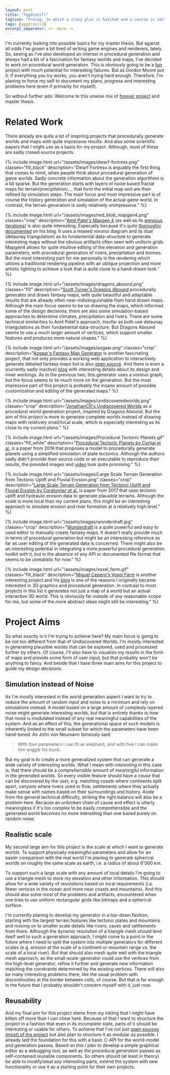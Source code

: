 ```yaml
---
layout: post
title: "Yggdrasill"
tagline: "Prolog: In which a crazy plan is hatched and a course is set"
tags: [yggdrasill]
excerpt_separator: <!--more-->
---
```


I'm currently looking into possible topics for my master thesis. But against all odds I've grown a bit tired of writing game engines and renderers, lately. So, seeing as I've also developed an interest in procedural generation and always had a bit of a fascination for fantasy worlds and maps, I've decided to work on procedural world generation. This is obviously going to be a [fun](https://dwarffortresswiki.org/index.php?title=DF2014:Fun&redirect=no) project with much potential for interesting failures. But as Gordon Moore put it: If everything you try works, you aren't trying hard enough. Therefore, I'm planing to force my self to document my plans, progress and interesting problems here (even if primarily for myself).

So without further ado: Welcome to this unwise mix of [forever project](https://heredragonsabound.blogspot.com/2020/02/the-forever-project.html) and master thesis.

# Related Work

There already are quite a lot of inspiring projects that procedurally generate worlds and maps with quite impressive results. And also some scientific papers that I might use as a basis for my project. Although, most of these are sadly closed source projects.

<div class="image_list" markdown="1">

{% include image.html url="/assets/images/dwarf-fortress.png" classes="fill_black" description="Dwarf Fortress is arguably the first thing that comes to mind, when people think about procedural generation of game worlds. Sadly concrete information about the generation algorithms is a bit sparse. But the generation starts with layers of noise based fractal maps for terrain/precipitation/..., that form the initial map and are then refined by simulation steps. The main focus and most impressive part is of course the history generation and simulation of the actual game world. In contrast, the terrain generation is sadly relatively unimpressive." %}

{% include image.html url="/assets/images/red_blob_mapgen4.png" classes="crop" description="<a href='https://www.redblobgames.com/maps/mapgen4/'>Amit Patel's Mapgen 4</a> (as well as its <a href='https://www.redblobgames.com/maps/mapgen2/'>previous iterations</a>) is also quite interesting. Especially because it's quite <a href='http://www-cs-students.stanford.edu/~amitp/game-programming/polygon-map-generation/'>thoroughly</a> <a href='https://simblob.blogspot.com/search/label/mapgen4'>documented</a> on his blog. It uses a relaxed voronoi diagram and its dual (delaunay triangulation) as its fundamental data-structure to generate interesting maps without the obvious artifacts often seen with uniform grids. Mapgen4 allows for quite intuitive editing of the elevation and generation parameters, with procedural generation of rivers, precipitation and biomes. But the most interesting part for me personally is the rendering which utilizes a traditional rendering pipeline with an oblique projection and more artistic lighting to achieve a look that is quite close to a hand-drawn look." %}

{% include image.html url="/assets/images/dragons_abound.png" classes="fill" description="<a href='https://heredragonsabound.blogspot.com'>Scott Turner's Dragons Abound</a> procedurally generates and draws fantasy maps, with quite beautiful and adaptable results that are already often near-indistinguishable from hand drawn maps. Although the main focus seems to be on drawing the maps, which informed some of the design decisions, there are also some simulation-based approaches to determine climates, precipitation and rivers. There are some technical similarities to Amit Patel's approach, insofar as both use delaunay triangulations as their fundamental data-structure. But Dragons Abound seems to use a much larger amount of vertices, which support smaller features and produces more natural shapes." %}

{% include image.html url="/assets/images/azgaar.png" classes="crop" description="<a href='https://azgaar.github.io/Fantasy-Map-Generator/'>Azgaar's Fantasy Map Generator</a> is another fascinating project, that not only provides a working web application to interactively generate detailed fantasy maps but is also <a href='https://github.com/Azgaar/Fantasy-Map-Generator'>open source</a>. And there is even a (currently sadly inactive) <a href='https://azgaar.wordpress.com'>blog</a> with interesting details about its design and inner workings. As in the previous two, this generator uses a voronoi graph, but the focus seems to lie much more on the generation. But the most impressive part of this project is probably the insane amount of possible customization and editing of the generated maps." %}

{% include image.html url="/assets/images/undiscoveredworlds.png" classes="crop" description="<a href='https://undiscoveredworlds.blogspot.com'>JonathanCR's Undiscovered Worlds</a> as a procedural world generation project, inspired by Dragons Abound. But the aim of this project is more to generate complete worlds instead of drawing maps with relatively small/local scale, which is especially interesting as its close to my current plans." %}

{% include image.html url="/assets/images/Procedural Tectonic Planets.gif" classes="fill_white" description="<a href='https://hal.archives-ouvertes.fr/hal-02136820/file/2019-Procedural-Tectonic-Planets.pdf'>Procedural Tectonic Planets by Cortial et al.</a> is a paper from 2019 that proposes a model to procedurally generate planets using a simplified simulation of plate tectonics. Although the authors sadly didn't provide their source code or an executable to reproduce their results, the provided images and <a href='https://www.youtube.com/watch?v=GJQVl6Xld0w'>video</a> look quite promising." %}

{% include image.html url="/assets/images/Large Scale Terrain Generation from Tectonic Uplift and Fluvial Erosion.png" classes="crop" description="<a href='https://hal.inria.fr/hal-01262376/document'>Large Scale Terrain Generation from Tectonic Uplift and Fluvial Erosion by Cordonnier et al.</a> is paper from 2017 that uses tectonic uplift and hydraulic erosion data to generate plausible terrains. Although the scale is more local than my current plans, this might be an interesting approach to simulate erosion and river formation at a relatively high level." %}


{% include image.html url="/assets/images/wonderdraft.jpg" classes="crop" description="<a href='https://www.wonderdraft.net'>Wonderdraft</a> is a quite powerful and easy to used editor to manually create fantasy maps. It doesn't really provide much in terms of procedural generation but might be an interesting reference as far as user editing of the generated data is concerned. There might also be an interesting potential in integrating a more powerful procedural generation toolkit with it, but in the absence of any API or documented file format that seems to be unrealistic for now." %}

{% include image.html url="/assets/images/voxel_farm.gif" classes="fill_black" description="<a href='https://www.voxelfarm.com/index.html'>Miguel Cepero's Voxel Farm</a> is another interesting project and his <a href='http://procworld.blogspot.com'>blog</a> is one of the reasons I originally became interested in 3D graphics and procedural generation. In contrast to most projects in this list it generates not just a map of a world but an actual interactive 3D world. This is obviously far outside of any reasonable scope for me, but some of the more abstract ideas might still be interesting." %}

</div>

# Project Aims

So what exactly is it I'm trying to achieve here? My main focus is going to be not too different from that of Undiscovered Worlds. I'm mostly interested in generating plausible worlds that can be explored, used and processed further by others. Of course, I'll also have to visualize my results in the form of maps and provide some form of user input, but that probably won't be anything to fancy. And beside that I have three main aims for this project to guide my design decisions.

## Simulation instead of Noise
As I'm mostly interested in the world generation aspect I want to try to reduce the amount of random input and noise to a minimum and rely on simulations instead. A model based on a large amount of complexly layered noise might generate interesting worlds, but that is entirely thanks to how that noise is modulated instead of any real meaningful capabilities of the system. And as an effect of this, the generational space of such models is inherently limited to the small subset for which the parameters have been hand-tuned. As John von Neumann famously said:
> With four parameters I can fit an elephant, and with five I can make him wiggle his trunk.

But my goal is to create a more generalized system that can generate a wide variety of interesting worlds. What I mean with *interesting* in this case is, that there should be a *comprehensible* amount of *meaningful* information in the generated worlds. So every visible feature should have a *cause* that can be discovered by the user, e.g. matching coasts where continents split apart, canyons where rivers used to flow, settlements where they actually make sense with names based on their surroundings and history. Aside from the general technical difficulty, striking the right balance will also be a problem here. Because an unbroken chain of cause and effect is utterly meaningless if it's too complex to be easily comprehensible and the generated world becomes no more interesting than one based purely on random noise.

## Realistic scale

My second large aim for this project is the scale at which I want to generate worlds. To support physically meaningful parameters and allow for an easier comparison with the real world I'm planing to generate spherical worlds on roughly the same scale as earth, i.e. a radius of about 6'000 km.

To support such a large scale with any amount of local details I'm going to use a triangle mesh to store my elevation and other information. This should allow for a wide variety of resolutions based on local requirements (i.a. fewer vertices in the ocean and more near coasts and mountains). And this should also solve most of the problems and artifacts, encountered when one tries to use uniform rectangular grids like bitmaps and a spherical surface.

I'm currently planing to develop my generator in a top-down fashion, starting with the largest terrain features like tectonic plates and mountains and moving on to smaller scale details like rivers, caves and settlements from there. Although the dynamic resolution of a triangle mesh should lend itself well to such a generation approach, I might come to a point in the future where I need to split the system into multiple generators for different scales (e.g. erosion at the scale of a continent or mountain range vs. the scale of a local river). But that should also mesh quite well with the triangle mesh approach, as the small-scale-generator could use the vertices from the high-level generator, refine it further and generate new information matching the constraints determined by the existing vertices. There will also be many interesting problems there, like the usual problem with discontinuities at the border between cells, of course. But that is far enough in the future that I probably shouldn't concern myself with it, just now.

## Reusability

And my final aim for this project stems from my inkling that I might have bitten off more than I can chew here. Because of that I want to structure the project in a fashion that even in its incomplete state, parts of it should be interesting or usable for others. To achieve that I've not just <a href='https://gitlab.com/proc_world_gen'>open sources (most) of the project</a> but also plan to structure it as modular as possible. I already laid the foundation for this with a basic C-API for the world-model and generation passes. Based on this I plan to develop a simple graphical editor as a debugging tool, as well as the procedural generation passes as self-contained reusable components. So others should (at least in theory) be able to modify/steal any interesting parts, extend the system with new functionality or use it as a starting point for their own projects.


